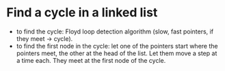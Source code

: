 # Find a cycle in a linked list 
* to find the cycle: Floyd loop detection algorithm (slow, fast pointers, if they meet -> cycle).
* to find the first node in the cycle: let one of the pointers start where the pointers meet, the other at the head of the list. Let them move a step at a time each. They meet at the first node of the cycle.
